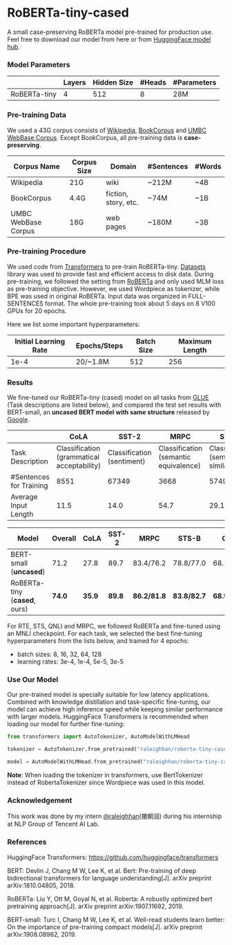 # RoBERTa-tiny-cased

A small case-preserving RoBERTa model pre-trained for production use. Feel free to download our model from here or from [HuggingFace model hub](https://huggingface.co/haisongzhang/roberta-tiny-cased).

### Model Parameters

|              | Layers | Hidden Size | #Heads | #Parameters |
| ------------ | ------ | ----------- | ------ | ----------- |
| RoBERTa-tiny | 4      | 512         | 8      | 28M         |

### Pre-training Data

We used a 43G corpus consists of [Wikipedia](https://dumps.wikimedia.org/enwiki/latest/), [BookCorpus](https://yknzhu.wixsite.com/mbweb) and [UMBC WebBase Corpus](https://ebiquity.umbc.edu/resource/html/id/351). Except BookCorpus, all pre-training data is **case-preserving**.

| Corpus Name         | Corpus Size | Domain               | #Sentences | #Words |
| ------------------- | ----------- | -------------------- | ---------- | ------ |
| Wikipedia           | 21G         | wiki                 | ~212M      | ~4B    |
| BookCorpus          | 4.4G        | fiction, story, etc. | ~74M       | ~1B    |
| UMBC WebBase Corpus | 18G         | web pages            | ~180M      | ~3B    |

### Pre-training Procedure

We used code from [Transformers](https://github.com/huggingface/transformers) to pre-train RoBERTa-tiny. [Datasets](https://github.com/huggingface/datasets) library was used to provide fast and efficient access to disk data. During pre-training, we followed the setting from [RoBERTa](https://arxiv.org/abs/1907.11692) and only used MLM loss as pre-training objective. However, we used Wordpiece as tokenizer, while BPE was used in original RoBERTa. Input data was organized in FULL-SENTENCES format. The whole pre-training took about 5 days on 8 V100 GPUs for 20 epochs.

Here we list some important hyperparameters:

| Initial Learning Rate | Epochs/Steps | Batch Size | Maximum Length |
| --------------------- | ------------ | ---------- | -------------- |
| 1e-4                  | 20/~1.8M     | 512        | 256            |

### Results

We fine-tuned our RoBERTa-tiny (cased) model on all tasks from [GLUE](https://gluebenchmark.com/) (Task descriptions are listed below), and compared the test set results with BERT-small, an **uncased BERT model** **with same structure** released by [Google](https://github.com/google-research/bert). 

|                         | CoLA                                       | SST-2                      | MRPC                                  | STS-B                                | QQP                                   | MNLI                 | QNLI                 | RTE                  | WNLI                 |
| ----------------------- | ------------------------------------------ | -------------------------- | ------------------------------------- | ------------------------------------ | ------------------------------------- | -------------------- | -------------------- | -------------------- | -------------------- |
| Task Description        | Classification (grammatical acceptability) | Classification (sentiment) | Classification (semantic equivalence) | Classification (semantic similarity) | Classification (semantic consistency) | Classification (NLI) | Classification (NLI) | Classification (NLI) | Classification (NLI) |
| #Sentences for Training | 8551                                       | 67349                      | 3668                                  | 5749                                 | 363870                                | 392702               | 104743               | 2490                 | 635                  |
| Average Input Length    | 11.5                                       | 14.0                       | 54.7                                  | 29.1                                 | 31.4                                  | 40.8                 | 50.9                 | 68.0                 | 37.5                 |

| Model                          | Overall  | CoLA     | SST-2    | MRPC          | STS-B         | QQP           | MNLI-m   | MNLI-mm  | QNLI     | RTE      | WNLI     |
| ------------------------------ | -------- | -------- | -------- | ------------- | ------------- | ------------- | -------- | -------- | -------- | -------- | -------- |
| BERT-small (**uncased**)       | 71.2     | 27.8     | 89.7     | 83.4/76.2     | 78.8/77.0     | 68.1/87.0     | 77.6     | 77.0     | **86.4** | 61.8     | 62.3     |
| RoBERTa-tiny (**cased**, ours) | **74.0** | **35.9** | **89.8** | **86.2/81.8** | **83.8/82.7** | **68.9/88.2** | **77.7** | **77.2** | 85.9     | **66.5** | **65.1** |

For RTE, STS, QNLI and MRPC, we followed RoBERTa and fine-tuned using an MNLI checkpoint. For each task, we selected the best fine-tuning hyperparameters from the lists below, and trained for 4 epochs:

- batch sizes: 8, 16, 32, 64, 128
- learning rates: 3e-4, 1e-4, 5e-5, 3e-5

### Use Our Model

Our pre-trained model is specially suitable for low latency applications. Combined with knowledge distillation and task-specific fine-tuning, our model can achieve high inference speed while keeping similar performance with larger models. HuggingFace Transformers is recommended when loading our model for further fine-tuning:

```python
from transformers import AutoTokenizer, AutoModelWithLMHead

tokenizer = AutoTokenizer.from_pretrained("raleighhan/roberta-tiny-cased")

model = AutoModelWithLMHead.from_pretrained("raleighhan/roberta-tiny-cased")
```

**Note**: When loading the tokenizer in transformers, use BertTokenizer instead of RobertaTokenizer since Wordpiece was used in this model. 

### Acknowledgement

This work was done by my intern [@raleighhan](https://github.com/RaleighHan)(撖朝润) during his internship at NLP Group of Tencent AI Lab.

### References

HuggingFace Transformers: https://github.com/huggingface/transformers

BERT: Devlin J, Chang M W, Lee K, et al. Bert: Pre-training of deep bidirectional transformers for language understanding[J]. arXiv preprint arXiv:1810.04805, 2018.

RoBERTa: Liu Y, Ott M, Goyal N, et al. Roberta: A robustly optimized bert pretraining approach[J]. arXiv preprint arXiv:1907.11692, 2019.

BERT-small: Turc I, Chang M W, Lee K, et al. Well-read students learn better: On the importance of pre-training compact models[J]. arXiv preprint arXiv:1908.08962, 2019.

